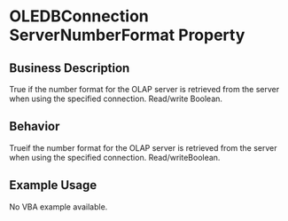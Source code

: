 # OLEDBConnection ServerNumberFormat Property

## Business Description
True if the number format for the OLAP server is retrieved from the server when using the specified connection. Read/write Boolean.

## Behavior
Trueif the number format for the OLAP server is retrieved from the server when using the specified connection.  Read/writeBoolean.

## Example Usage
No VBA example available.